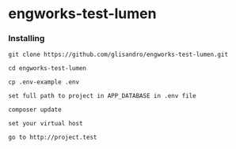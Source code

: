 # engworks-test-lumen

### Installing

```
git clone https://github.com/glisandro/engworks-test-lumen.git
```

```
cd engworks-test-lumen
```

```
cp .env-example .env
```

```
set full path to project in APP_DATABASE in .env file
```

```
composer update
```

```
set your virtual host
```

```
go to http://project.test
```